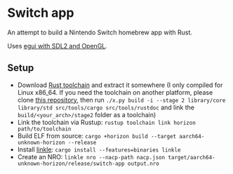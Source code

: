 # Switch app

An attempt to build a Nintendo Switch homebrew app with Rust.

Uses [egui with SDL2 and OpenGL](https://github.com/ArjunNair/egui_sdl2_gl.git).

## Setup

- Download [Rust toolchain](https://github.com/Tarnadas/switch-app/releases/tag/0.0.1) and extract it somewhere (I only compiled for Linux x86_64.
  If you need the toolchain on another platform, please clone [this repository](https://gitlab.com/NX-rs/rust),
  then run `./x.py build -i --stage 2 library/core library/std src/tools/cargo src/tools/rustdoc` and link the `build/<your_arch>/stage2` folder as a toolchain)
- Link the toolchain via Rustup: `rustup toolchain link horizon path/to/toolchain`
- Build ELF from source: `cargo +horizon build --target aarch64-unknown-horizon --release`
- Install [linkle](https://github.com/MegatonHammer/linkle): `cargo install --features=binaries linkle`
- Create an NRO: `linkle nro --nacp-path nacp.json target/aarch64-unknown-horizon/release/switch-app output.nro`
